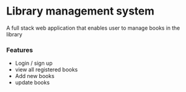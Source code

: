 # Library management system

A full stack web application that enables user to manage books in the library

### Features

- Login / sign up
- view all registered books
- Add new books
- update books
